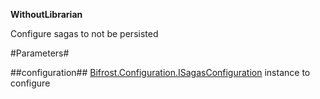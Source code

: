 **WithoutLibrarian**

Configure sagas to not be persisted

#Parameters#


##configuration##
[Bifrost.Configuration.ISagasConfiguration](Bifrost.Configuration.ISagasConfiguration) instance to configure
